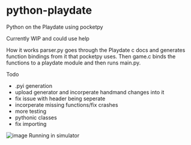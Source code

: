 # python-playdate
Python on the Playdate using pocketpy

Currently WIP and could use help

How it works
parser.py goes through the Playdate c docs and generates function bindings from it that pocketpy uses. Then game.c binds the functions to a playdate module and then runs main.py.

Todo
* .pyi generation
* upload generator and incorperate handmand changes into it
* fix issue with header being seperate
* incorperate missing functions/fix crashes
* more testing
* pythonic classes
* fix importing

![image](https://github.com/user-attachments/assets/f00fbb8e-4b8b-401b-8aa4-0f28c104af07)
Running in simulator
